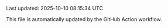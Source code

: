 Last updated: 2025-10-10 08:15:34 UTC

This file is automatically updated by the GitHub Action workflow.
